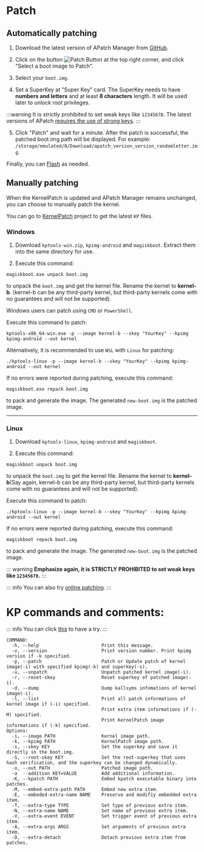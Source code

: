# Patch

## Automatically patching

1. Download the latest version of APatch Manager from [GitHub](https://github.com/bmax121/APatch/releases).

2. Click on the button ![Patch Button](/PButton.png) at the top right corner, and click "Select a boot image to Patch".

3. Select your `boot.img`.

4. Set a SuperKey at "Super Key" card. The SuperKey needs to have **numbers and letters** and at least **8 characters** length. It will be used later to unlock root privileges.

:::warning 
It is strictly prohibited to set weak keys like `12345678`. The latest versions of APatch [requires the use of strong keys](/warn).
:::

5. Click "Patch" and wait for a minute. After the patch is successful, the patched boot.img path will be displayed. For example: `/storage/emulated/0/Download/apatch_version_version_randomletter.img`.

Finally, you can [Flash](/flash) as needed.

## Manually patching

When the KernelPatch is updated and APatch Manager remains unchanged, you can choose to manually patch the kernel.

You can go to [KernelPatch](https://github.com/bmax121/KernelPatch/releases) project to get the latest `KP` files.

### Windows

1. Download `kptools-win.zip`, `kpimg-android` and `magiskboot`. Extract them into the same directory for use.

2. Execute this command:

```
magiskboot.exe unpack boot.img
```

to unpack the `boot.img` and get the kernel file. Rename the kernel to **kernel-b**. (kernel-b can be any third-party kernel, but third-party kernels come with no guarantees and will not be supported).

Windows users can patch using `CMD` or `PowerShell`.

Execute this command to patch:

```
kptools-x86_64-win.exe -p --image kernel-b --skey "YourKey" --kpimg kpimg-android --out kernel
```

Alternatively, it is recommended to use `WSL` with `Linux` for patching:

```
./kptools-linux -p --image kernel-b --skey "YourKey" --kpimg kpimg-android --out kernel
```

If no errors were reported during patching, execute this command:

```
magiskboot.exe repack boot.img
```

to pack and generate the image. The generated `new-boot.img` is the patched image.

---

### Linux

1. Download `kptools-linux`, `kpimg-android` and `magiskboot`.

2. Execute this command:

```
magiskboot unpack boot.img
```

to unpack the `boot.img` to get the kernel file. Rename the kernel to **kernel-b**(Say again, kernel-b can be any third-party kernel, but third-party kernels come with no guarantees and will not be supported).


Execute this command to patch:

```
./kptools-linux -p --image kernel-b --skey "YourKey" --kpimg kpimg-android --out kernel
```

If no errors were reported during patching, execute this command:

```
magiskboot repack boot.img
```

to pack and generate the image. The generated `new-boot.img` is the patched image.

::: warning 
**Emphasize again, it is STRICTLY PROHIBITED to set weak keys like `12345678`.**
:::

::: info
You can also try [online patching](https://kernelpatch-on-web.pages.dev/).
:::

# KP commands and comments:

::: info
You can click [this](https://exame.apatch.top/) to have a try.
:::

```
COMMAND:
  -h, --help                       Print this message.
  -v, --version                    Print version number. Print kpimg version if -k specified.
  -p, --patch                      Patch or Update patch of kernel image(-i) with specified kpimg(-k) and superkey(-s).
  -u, --unpatch                    Unpatch patched kernel image(-i).
  -r, --reset-skey                 Reset superkey of patched image(-i).
  -d, --dump                       Dump kallsyms infomations of kernel image(-i).
  -l, --list                       Print all patch informations of kernel image if (-i) specified.
                                   Print extra item informations if (-M) specified.
                                   Print KernelPatch image informations if (-k) specified.
Options:
  -i, --image PATH                 Kernel image path.
  -k, --kpimg PATH                 KernelPatch image path.
  -s, --skey KEY                   Set the superkey and save it directly in the boot.img.
  -S, --root-skey KEY              Set the root-superkey that uses hash verification, and the superkey can be changed dynamically.
  -o, --out PATH                   Patched image path.
  -a  --addition KEY=VALUE         Add additional information.
  -K, --kpatch PATH                Embed kpatch executable binary into patches.
  -M, --embed-extra-path PATH      Embed new extra item.
  -E, --embeded-extra-name NAME    Preserve and modifiy embedded extra item.
  -T, --extra-type TYPE            Set type of previous extra item.
  -N, --extra-name NAME            Set name of previous extra item.
  -V, --extra-event EVENT          Set trigger event of previous extra item.
  -A, --extra-args ARGS            Set arguments of previous extra item.
  -D, --extra-detach               Detach previous extra item from patches.
```
